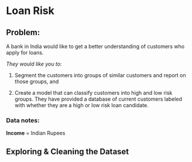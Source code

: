 # Loan Risk

## Problem:


A bank in India would like to get a better understanding of customers who apply for loans.  

*They would like you to:*
 
 1. Segment the customers into groups of similar customers and report on those groups, and 
 
 2. Create a model that can classify customers into high and low risk groups.  They have provided a database of current customers labeled with whether they are a high or low risk loan candidate.
 
 ### Data notes:

**Income** = Indian Rupees

## Exploring & Cleaning the Dataset

